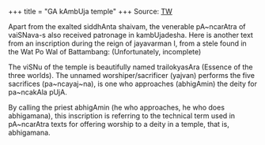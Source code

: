 +++
title = "GA kAmbUja temple"
+++
Source: [TW](https://threadreaderapp.com/thread/965760008175673344.html)

Apart from the exalted siddhAnta shaivam, the venerable pA~ncarAtra of vaiSNava-s also received patronage in kambUjadesha. Here is another text from an inscription during the reign of jayavarman I, from a stele found in the Wat Po Wal of Battambang: (Unfortunately, incomplete)

The viSNu of the temple is beautifully named trailokyasAra (Essence of the three worlds). The unnamed worshiper/sacrificer (yajvan) performs the five sacrifices (pa~ncayaj~na), is one who approaches (abhigAmin) the deity for pa~ncakAla pUjA.

By calling the priest abhigAmin (he who approaches, he who does abhigamana), this inscription is referring to the technical term used in pA~ncarAtra texts for offering worship to a deity in a temple, that is, abhigamana.
